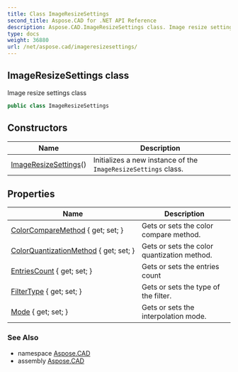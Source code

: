 ```yaml
---
title: Class ImageResizeSettings
second_title: Aspose.CAD for .NET API Reference
description: Aspose.CAD.ImageResizeSettings class. Image resize settings class
type: docs
weight: 36880
url: /net/aspose.cad/imageresizesettings/
---
```

## ImageResizeSettings class

Image resize settings class

```csharp
public class ImageResizeSettings
```

## Constructors

| Name | Description |
| --- | --- |
| [ImageResizeSettings](imageresizesettings/)() | Initializes a new instance of the `ImageResizeSettings` class. |

## Properties

| Name | Description |
| --- | --- |
| [ColorCompareMethod](../../aspose.cad/imageresizesettings/colorcomparemethod/) { get; set; } | Gets or sets the color compare method. |
| [ColorQuantizationMethod](../../aspose.cad/imageresizesettings/colorquantizationmethod/) { get; set; } | Gets or sets the color quantization method. |
| [EntriesCount](../../aspose.cad/imageresizesettings/entriescount/) { get; set; } | Gets or sets the entries count |
| [FilterType](../../aspose.cad/imageresizesettings/filtertype/) { get; set; } | Gets or sets the type of the filter. |
| [Mode](../../aspose.cad/imageresizesettings/mode/) { get; set; } | Gets or sets the interpolation mode. |

### See Also

* namespace [Aspose.CAD](../../aspose.cad/)
* assembly [Aspose.CAD](../../)



